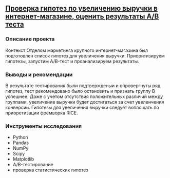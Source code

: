 
## [Проверка гипотез по увеличению выручки в интернет-магазине, оценить результаты A/B теста](https://github.com/KseniyaCherednikova/data_analyst_portfolio/blob/main/A_B_%D1%82%D0%B5%D1%81%D1%82_%D0%B8%D0%BD%D1%82%D0%B5%D1%80%D0%BD%D0%B5%D1%82_%D0%BC%D0%B0%D0%B3%D0%B0%D0%B7%D0%B8%D0%BD/%D0%98%D0%BD%D1%82%D0%B5%D1%80%D0%BD%D0%B5%D1%82_%D0%BC%D0%B0%D0%B3%D0%B0%D0%B7%D0%B8%D0%BD_AB.ipynb)
### Описание проекта
Контекст
Отделом маркетинга крупного интернет-магазина был подготовлен список гипотез для увеличения выручки.
Приоритизируем гипотезы, запустим A/B-тест и проанализируем результаты.

### Выводы и рекомендации
В результате тестирования были подтвержденыи и опровергнуты ряд гипотез, тест рекомендовано было остановить и признать группу B успешнее.
Даже с учетом отсутствия положительных различий между группами, увеличение выручки будет достигаться за счет увеленчения конверсии. Гипотезы для увеличения выручки следует воплощать по приоретизации фремворка RICE.

### Инструменты исследования
- Python 
- Pandas 
- NumPy 
- Scipy 
- Matplotlib 
- A/B-тестирование 
- проверка статистических гипотез
